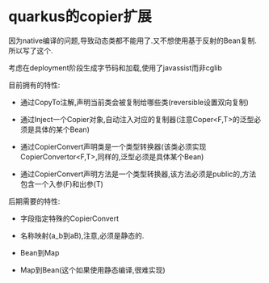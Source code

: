 # quarkus的copier扩展

因为native编译的问题,导致动态类都不能用了.又不想使用基于反射的Bean复制.所以写了这个.

考虑在deployment阶段生成字节码和加载,使用了javassist而非cglib

目前拥有的特性:

* 通过CopyTo注解,声明当前类会被复制给哪些类(reversible设置双向复制)
  
* 通过Inject一个Copier对象,自动注入对应的复制器(注意Coper<F,T>的泛型必须是具体的某个Bean)
  
* 通过CopierConvert声明类是一个类型转换器(该类必须实现CopierConvertor<F,T>,同样的,泛型必须是具体某个Bean)

* 通过CopierConvert声明方法是一个类型转换器,该方法必须是public的,方法包含一个入参(F)和出参(T)

后期需要的特性:

* 字段指定特殊的CopierConvert

* 名称映射(a_b到aB),注意,必须是静态的.

* Bean到Map

* Map到Bean(这个如果使用静态编译,很难实现)
